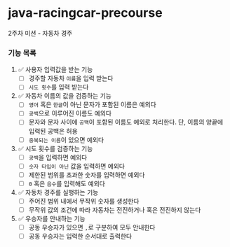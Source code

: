 # java-racingcar-precourse
2주차 미션 - 자동차 경주

### 기능 목록
1. ✅ 사용자 입력값을 받는 기능
   - [ ] 경주할 자동차 `이름`을 입력 받는다
   - [ ] `시도 횟수`를 입력 받는다

2. ✅ 자동차 이름의 값을 검증하는 기능
   - [ ] `영어` 혹은 `한글`이 아닌 문자가 포함된 이름은 예외다
   - [ ] `공백`으로 이루어진 이름도 예외다
   - [ ] 문자와 문자 사이에 `공백`이 포함된 이름도 예외로 처리한다. 단, 이름의 양끝에 입력된 공백은 허용
   - [ ] `중복되는 이름`이 있으면 예외다

3. ✅ 시도 횟수를 검증하는 기능
   - [ ] `공백`을 입력하면 예외다
   - [ ] `숫자 타입이 아닌` 값을 입력하면 예외다
   - [ ] 제한된 범위를 초과한 숫자를 입력하면 예외다
   - [ ] `0` 혹은 `음수`를 입력해도 예외다

4. ✅ 자동차 경주를 실행하는 기능
   - [ ] 주어진 범위 내에서 무작위 숫자를 생성한다
   - [ ] 무작위 값의 조건에 따라 자동차는 전진하거나 혹은 전진하지 않는다

5. ✅ 우승자를 안내하는 기능
   - [ ] 공동 우승자가 있으면 `,`로 구분하여 모두 안내한다
   - [ ] 공동 우승자는 입력한 순서대로 출력한다